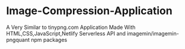 # Image-Compression-Application
A Very Similar to tinypng.com Application Made With HTML,CSS,JavaScript,Netlify Serverless API and imagemin/imagemin-pngquant npm packages
